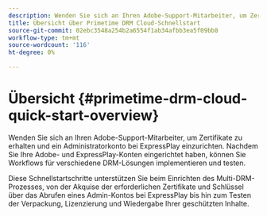 ```yaml
---
description: Wenden Sie sich an Ihren Adobe-Support-Mitarbeiter, um Zertifikate zu erhalten und ein Administratorkonto bei ExpressPlay einzurichten. Nachdem Sie Ihre Adobe- und ExpressPlay-Konten eingerichtet haben, können Sie Workflows für verschiedene DRM-Lösungen implementieren und testen.
title: Übersicht über Primetime DRM Cloud-Schnellstart
source-git-commit: 02ebc3548a254b2a6554f1ab34afbb3ea5f09bb8
workflow-type: tm+mt
source-wordcount: '116'
ht-degree: 0%

---
```


# Übersicht {#primetime-drm-cloud-quick-start-overview}

Wenden Sie sich an Ihren Adobe-Support-Mitarbeiter, um Zertifikate zu erhalten und ein Administratorkonto bei ExpressPlay einzurichten. Nachdem Sie Ihre Adobe- und ExpressPlay-Konten eingerichtet haben, können Sie Workflows für verschiedene DRM-Lösungen implementieren und testen.

Diese Schnellstartschritte unterstützen Sie beim Einrichten des Multi-DRM-Prozesses, von der Akquise der erforderlichen Zertifikate und Schlüssel über das Abrufen eines Admin-Kontos bei ExpressPlay bis hin zum Testen der Verpackung, Lizenzierung und Wiedergabe Ihrer geschützten Inhalte.
